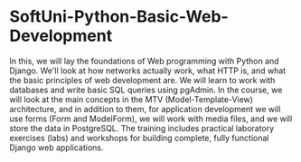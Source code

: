 # SoftUni-Python-Basic-Web-Development

In this, we will lay the foundations of Web programming with Python and Django. We'll look at how networks actually work, what HTTP is, and what the basic principles of web development are. We will learn to work with databases and write basic SQL queries using pgAdmin. In the course, we will look at the main concepts in the MTV (Model-Template-View) architecture, and in addition to them, for application development we will use forms (Form and ModelForm), we will work with media files, and we will store the data in PostgreSQL. The training includes practical laboratory exercises (labs) and workshops for building complete, fully functional Django web applications.
